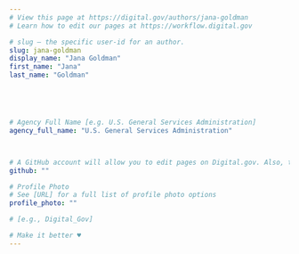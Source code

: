 ```yaml
---
# View this page at https://digital.gov/authors/jana-goldman
# Learn how to edit our pages at https://workflow.digital.gov

# slug — the specific user-id for an author.
slug: jana-goldman
display_name: "Jana Goldman"
first_name: "Jana"
last_name: "Goldman"





# Agency Full Name [e.g. U.S. General Services Administration]
agency_full_name: "U.S. General Services Administration"



# A GitHub account will allow you to edit pages on Digital.gov. Also, the image used in your GitHub account can be used to populate your digital.gov profile photo. Learn more about getting a Github account at [URL]
github: ""

# Profile Photo
# See [URL] for a full list of profile photo options
profile_photo: ""

# [e.g., Digital_Gov]

# Make it better ♥
---
```

